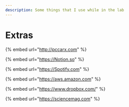 ```yaml
---
description: Some things that I use while in the lab
---
```


# Extras

{% embed url="http://pccarx.com" %}

{% embed url="https://Notion.so" %}

{% embed url="https://Spotify.com" %}

{% embed url="https://aws.amazon.com" %}

{% embed url="https://www.dropbox.com/" %}

{% embed url="https://sciencemag.com" %}







